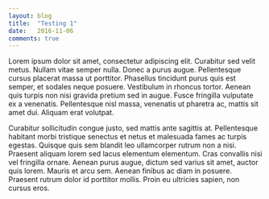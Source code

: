 ```yaml
---
layout: blog
title:  "Testing 1"
date:   2016-11-06
comments: true
---
```


Lorem ipsum dolor sit amet, consectetur adipiscing elit. Curabitur sed velit metus. Nullam vitae semper nulla. Donec a
purus augue. Pellentesque cursus placerat massa ut porttitor. Phasellus tincidunt purus quis est semper, et sodales
neque posuere. Vestibulum in rhoncus tortor. Aenean quis turpis non nisi gravida pretium sed in augue. Fusce fringilla
vulputate ex a venenatis. Pellentesque nisl massa, venenatis ut pharetra ac, mattis sit amet dui. Aliquam erat volutpat.

Curabitur sollicitudin congue justo, sed mattis ante sagittis at. Pellentesque habitant morbi tristique senectus et
netus et malesuada fames ac turpis egestas. Quisque quis sem blandit leo ullamcorper rutrum non a nisi. Praesent
aliquam lorem sed lacus elementum elementum. Cras convallis nisi vel fringilla ornare. Aenean purus augue, dictum
sed varius sit amet, auctor quis lorem. Mauris et arcu sem. Aenean finibus ac diam in posuere. Praesent rutrum dolor
id porttitor mollis. Proin eu ultricies sapien, non cursus eros.
